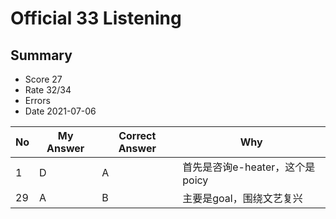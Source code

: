 # Official 33 Listening
## Summary
- Score 27
- Rate 32/34
- Errors
- Date 2021-07-06

| No | My Answer | Correct Answer | Why |
|----|-----------|----------------|-----|
|1| D|A |首先是咨询e-heater，这个是poicy |
|29| A| B| 主要是goal，围绕文艺复兴|